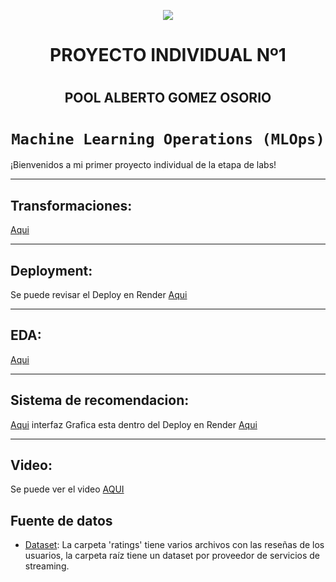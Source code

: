 <p align=center><img src=https://d31uz8lwfmyn8g.cloudfront.net/Assets/logo-henry-white-lg.png><p>

# <h1 align=center> **PROYECTO INDIVIDUAL Nº1** </h1>
# <h2 align=center> **POOL ALBERTO GOMEZ OSORIO** </h2>

# <h1 align=center>**`Machine Learning Operations (MLOps)`**</h1>

¡Bienvenidos a mi primer proyecto individual de la etapa de labs!

<hr>  

## Transformaciones:
[Aqui](https://github.com/PoolGomez/PI-01-DATA-SCIENCE-HENRY/blob/main/1.transformaciones.ipynb)

<hr>

## Deployment:
Se puede revisar el Deploy en Render [Aqui](https://pi-01-pg-titles.onrender.com)

<hr> 

## EDA:
[Aqui](https://github.com/PoolGomez/PI-01-DATA-SCIENCE-HENRY/blob/main/2.eda.ipynb)

<hr>

## Sistema de recomendacion:
[Aqui](https://github.com/PoolGomez/PI-01-DATA-SCIENCE-HENRY/blob/main/3.sistema_recomendacion.ipynb) 
interfaz Grafica esta dentro del Deploy en Render [Aqui](https://pi-01-pg-titles.onrender.com)


<hr>

## Video:
Se puede ver el video [AQUI](https://www.youtube.com)


## **Fuente de datos**

+ [Dataset](https://drive.google.com/drive/folders/1b49OVFJpjPPA1noRBBi1hSmMThXmNzxn): La carpeta 'ratings' tiene varios archivos con las reseñas de los usuarios, la carpeta raíz tiene un dataset por proveedor de servicios de streaming.


